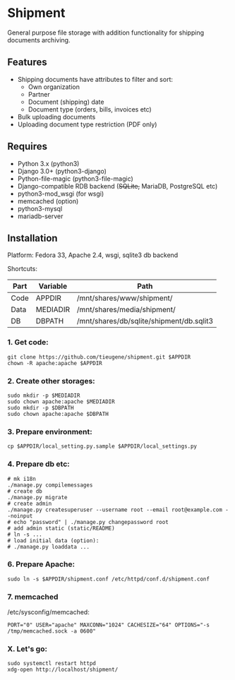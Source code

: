 # Shipment

General purpose file storage with addition functionality for shipping documents archiving.

## Features
- Shipping documents have attributes to filter and sort:
  - Own organization
  - Partner
  - Document (shipping) date
  - Document type (orders, bills, invoices etc)
- Bulk uploading documents
- Uploading document type restriction (PDF only)

## Requires
- Python 3.x (python3)
- Django 3.0+ (python3-django)
- Python-file-magic (python3-file-magic)
- Django-compatible RDB backend (~~SQLite,~~ MariaDB, PostgreSQL etc)
- python3-mod_wsgi (for wsgi)
- memcached (option)
- python3-mysql
- mariadb-server

## Installation

Platform: Fedora 33, Apache 2.4, wsgi, sqlite3 db backend

Shortcuts:

Part | Variable | Path
-----|----------|------
Code | APPDIR   | /mnt/shares/www/shipment/
Data | MEDIADIR | /mnt/shares/media/shipment/
DB   | DBPATH   | /mnt/shares/db/sqlite/shipment/db.sqlit3

### 1. Get code:

```
git clone https://github.com/tieugene/shipment.git $APPDIR
chown -R apache:apache $APPDIR
```

### 2. Create other storages:

```
sudo mkdir -p $MEDIADIR
sudo chown apache:apache $MEDIADIR
sudo mkdir -p $DBPATH
sudo chown apache:apache $DBPATH
```

### 3. Prepare environment:

```
cp $APPDIR/local_setting.py.sample $APPDIR/local_settings.py
```

### 4. Prepare db etc:

```
# mk i18n
./manage.py compilemessages
# create db
./manage.py migrate
# create admin
./manage.py createsuperuser --username root --email root@example.com --noinput
# echo "password" | ./manage.py changepassword root
# add admin static (static/README)
# ln -s ...
# load initial data (option):
# ./manage.py loaddata ...
```

### 6. Prepare Apache:

```
sudo ln -s $APPDIR/shipment.conf /etc/httpd/conf.d/shipment.conf
```

### 7. memcached
/etc/sysconfig/memcached:

``
PORT="0"
USER="apache"
MAXCONN="1024"
CACHESIZE="64"
OPTIONS="-s /tmp/memcached.sock -a 0600"
``

### X. Let's go:

```
sudo systemctl restart httpd
xdg-open http://localhost/shipment/
```
